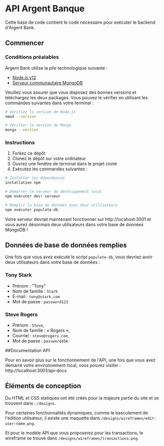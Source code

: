 # API Argent Banque

Cette base de code contient le code nécessaire pour exécuter le backend d'Argent Bank.

## Commencer

### Conditions préalables

Argent Bank utilise la pile technologique suivante :

- [Node.js v12](https://nodejs.org/en/)
- [Serveur communautaire MongoDB](https://www.mongodb.com/try/download/community)

Veuillez vous assurer que vous disposez des bonnes versions et téléchargez les deux packages. Vous pouvez le vérifier en utilisant les commandes suivantes dans votre terminal :

```bash
# Vérifiez la version de Node.js
nœud --version

# Vérifier la version de Mongo
mongo --version
```

### Instructions

1. Forkez ce dépôt
1. Clonez le dépôt sur votre ordinateur
1. Ouvrez une fenêtre de terminal dans le projet cloné
1. Exécutez les commandes suivantes :

```bash
# Installer les dépendances
installation npm

# Démarrer le serveur de développement local
npm exécuter dev: serveur

# Remplir la base de données avec deux utilisateurs
npm exécuter populate-db
```

Votre serveur devrait maintenant fonctionner sur http://locahost:3001 et vous aurez désormais deux utilisateurs dans votre base de données MongoDB !

## Données de base de données remplies

Une fois que vous avez exécuté le script `populate-db`, vous devriez avoir deux utilisateurs dans votre base de données :

### Tony Stark

- Prénom : "Tony"
- Nom de famille : `Stark`
- E-mail : `tony@stark.com`
- Mot de passe : `password123`

### Steve Rogers

- Prénom : `Steve`,
- Nom de famille : « Rogers »,
- Courriel : `steve@rogers.com`,
- Mot de passe : `password456`

##Documentation API

Pour en savoir plus sur le fonctionnement de l'API, une fois que vous avez démarré votre environnement local, vous pouvez visiter : http://localhost:3001/api-docs

## Éléments de conception

Du HTML et CSS statiques ont été créés pour la majeure partie du site et se trouvent dans : `/designs`.

Pour certaines fonctionnalités dynamiques, comme le basculement de l'édition utilisateur, il existe une maquette dans `/designs/wireframes/edit-user-name.png`.

Et pour le modèle API que vous proposerez pour les transactions, le wireframe se trouve dans `/designs/wireframes/transactions.png`.
